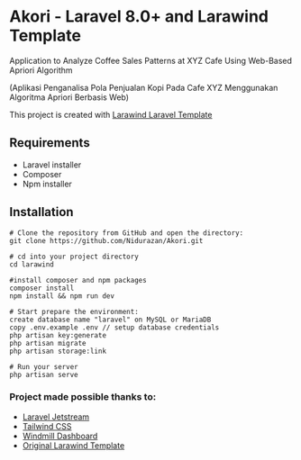 # Akori - Laravel 8.0+ and Larawind Template

Application to Analyze Coffee Sales Patterns at XYZ Cafe Using Web-Based Apriori Algorithm

(Aplikasi Penganalisa Pola Penjualan Kopi Pada Cafe XYZ Menggunakan Algoritma Apriori Berbasis Web)

This project is created with [Larawind Laravel Template](https://github.com/miten5/larawind)


## Requirements

- Laravel installer
- Composer
- Npm installer

## Installation

```
# Clone the repository from GitHub and open the directory:
git clone https://github.com/Nidurazan/Akori.git

# cd into your project directory
cd larawind

#install composer and npm packages
composer install
npm install && npm run dev

# Start prepare the environment:
create database name "laravel" on MySQL or MariaDB
copy .env.example .env // setup database credentials
php artisan key:generate
php artisan migrate
php artisan storage:link

# Run your server
php artisan serve

```
### Project made possible thanks to:

- [Laravel Jetstream](https://jetstream.laravel.com/1.x/introduction.html)
- [Tailwind CSS](https://tailwindcss.com/)
- [Windmill Dashboard](https://windmill-dashboard.vercel.app/)
- [Original Larawind Template](https://github.com/miten5/larawind)
